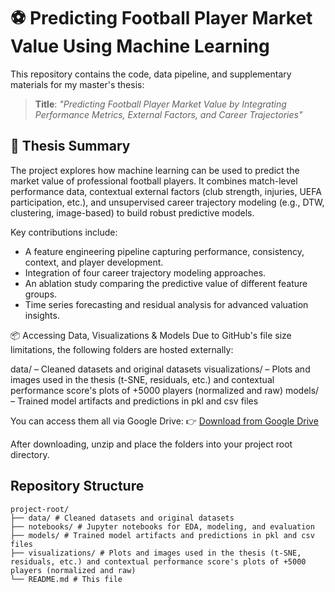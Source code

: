 # ⚽ Predicting Football Player Market Value Using Machine Learning

This repository contains the code, data pipeline, and supplementary materials for my master's thesis:

> **Title**: *"Predicting Football Player Market Value by Integrating Performance Metrics, External Factors, and Career Trajectories"*

## 📄 Thesis Summary

The project explores how machine learning can be used to predict the market value of professional football players. It combines match-level performance data, contextual external factors (club strength, injuries, UEFA participation, etc.), and unsupervised career trajectory modeling (e.g., DTW, clustering, image-based) to build robust predictive models.

Key contributions include:
- A feature engineering pipeline capturing performance, consistency, context, and player development.
- Integration of four career trajectory modeling approaches.
- An ablation study comparing the predictive value of different feature groups.
- Time series forecasting and residual analysis for advanced valuation insights.

📦 Accessing Data, Visualizations & Models
Due to GitHub's file size limitations, the following folders are hosted externally:

data/ – Cleaned datasets and original datasets
visualizations/ – Plots and images used in the thesis (t-SNE, residuals, etc.) and contextual performance score's plots of +5000 players (normalized and raw)
models/ – Trained model artifacts and predictions in pkl and csv files

You can access them all via Google Drive:
👉 [Download from Google Drive]([https://drive.google.com/drive/folders/1-QEayJJ_bZqjIZ2KFzCOH4hBB6rUDEeh?usp=sharing](https://drive.google.com/drive/folders/1-QEayJJ_bZqjIZ2KFzCOH4hBB6rUDEeh?usp=sharing))

After downloading, unzip and place the folders into your project root directory.

## Repository Structure
```
project-root/
├── data/ # Cleaned datasets and original datasets
├── notebooks/ # Jupyter notebooks for EDA, modeling, and evaluation
├── models/ # Trained model artifacts and predictions in pkl and csv files
├── visualizations/ # Plots and images used in the thesis (t-SNE, residuals, etc.) and contextual performance score's plots of +5000 players (normalized and raw)
└── README.md # This file
```
